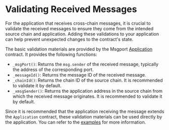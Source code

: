 # Validating Received Messages

For the application that receives cross-chain messages, it is crucial to validate the received messages to ensure they come from the intended source chain and application. Adding these validations to your application can help prevent unexpected changes to the contract's state.

The basic validation materials are provided by the Msgport [Application](../interfaces.md#application) contract. It provides the following functions:

* `_msgPort()`: Returns the `msg.sender` of the received message, typically the address of the corresponding port.
* `_messageId()`: Returns the message ID of the received message.
* `_chainId()`: Returns the chain ID of the source chain. It is recommended to validate it by default.
* `_xmsgSender()`: Returns the application address in the source chain from which the received message originates. It is recommended to validate it by default.

Since it is recommended that the application receiving the message extends the `Application` contract, these validation materials can be used directly by the application. You can refer to the [examples](https://github.com/ringecosystem/msgport-examples) for more information.
